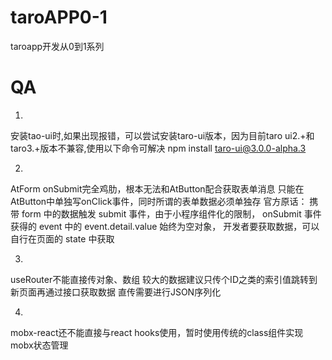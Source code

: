 # taroAPP0-1
taroapp开发从0到1系列
# QA
1. 
安装tao-ui时,如果出现报错，可以尝试安装taro-ui版本，因为目前taro ui2.+和taro3.+版本不兼容,使用以下命令可解决
npm install taro-ui@3.0.0-alpha.3

2. 
AtForm onSubmit完全鸡肋，根本无法和AtButton配合获取表单消息
只能在AtButton中单独写onClick事件，同时所谓的表单数据必须单独存
官方原话：
携带 form 中的数据触发 submit 事件，由于小程序组件化的限制，
onSubmit 事件获得的 event 中的 event.detail.value 始终为空对象，
开发者要获取数据，可以自行在页面的 state 中获取

3. 
useRouter不能直接传对象、数组
较大的数据建议只传个ID之类的索引值跳转到新页面再通过接口获取数据
直传需要进行JSON序列化

4. 
mobx-react还不能直接与react hooks使用，暂时使用传统的class组件实现mobx状态管理 